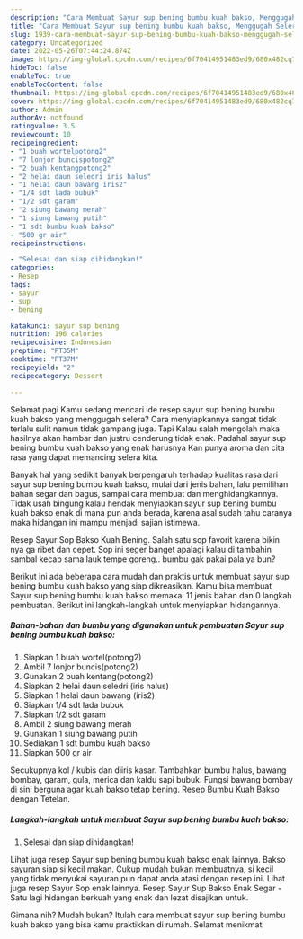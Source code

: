 ```yaml
---
description: "Cara Membuat Sayur sup bening bumbu kuah bakso, Menggugah Selera"
title: "Cara Membuat Sayur sup bening bumbu kuah bakso, Menggugah Selera"
slug: 1939-cara-membuat-sayur-sup-bening-bumbu-kuah-bakso-menggugah-selera
category: Uncategorized
date: 2022-05-26T07:44:24.874Z
image: https://img-global.cpcdn.com/recipes/6f70414951483ed9/680x482cq70/sayur-sup-bening-bumbu-kuah-bakso-foto-resep-utama.jpg
hideToc: false
enableToc: true
enableTocContent: false
thumbnail: https://img-global.cpcdn.com/recipes/6f70414951483ed9/680x482cq70/sayur-sup-bening-bumbu-kuah-bakso-foto-resep-utama.jpg
cover: https://img-global.cpcdn.com/recipes/6f70414951483ed9/680x482cq70/sayur-sup-bening-bumbu-kuah-bakso-foto-resep-utama.jpg
author: Admin
authorAv: notfound
ratingvalue: 3.5
reviewcount: 10
recipeingredient:
- "1 buah wortelpotong2"
- "7 lonjor buncispotong2"
- "2 buah kentangpotong2"
- "2 helai daun seledri iris halus"
- "1 helai daun bawang iris2"
- "1/4 sdt lada bubuk"
- "1/2 sdt garam"
- "2 siung bawang merah"
- "1 siung bawang putih"
- "1 sdt bumbu kuah bakso"
- "500 gr air"
recipeinstructions:

- "Selesai dan siap dihidangkan!"
categories:
- Resep
tags:
- sayur
- sup
- bening

katakunci: sayur sup bening 
nutrition: 196 calories
recipecuisine: Indonesian
preptime: "PT35M"
cooktime: "PT37M"
recipeyield: "2"
recipecategory: Dessert

---
```



Selamat pagi Kamu sedang mencari ide resep sayur sup bening bumbu kuah bakso yang menggugah selera? Cara menyiapkannya sangat tidak terlalu sulit namun tidak gampang juga. Tapi Kalau salah mengolah maka hasilnya akan hambar dan justru cenderung tidak enak. Padahal sayur sup bening bumbu kuah bakso yang enak harusnya Kan punya aroma dan cita rasa yang dapat memancing selera kita.


Banyak hal yang sedikit banyak berpengaruh terhadap kualitas rasa dari sayur sup bening bumbu kuah bakso, mulai dari jenis bahan, lalu pemilihan bahan segar dan bagus, sampai cara membuat dan menghidangkannya. Tidak usah bingung kalau hendak menyiapkan sayur sup bening bumbu kuah bakso enak di mana pun anda berada, karena asal sudah tahu caranya maka hidangan ini mampu menjadi sajian istimewa.

Resep Sayur Sop Bakso Kuah Bening. Salah satu sop favorit karena bikin nya ga ribet dan cepet. Sop ini seger banget apalagi kalau di tambahin sambal kecap sama lauk tempe goreng.. bumbu gak pakai pala.ya bun?


Berikut ini ada beberapa cara mudah dan praktis untuk membuat sayur sup bening bumbu kuah bakso yang siap dikreasikan. Kamu bisa membuat Sayur sup bening bumbu kuah bakso memakai 11 jenis bahan dan 0 langkah pembuatan. Berikut ini langkah-langkah untuk menyiapkan hidangannya.

<!--inarticleads1-->

##### Bahan-bahan dan bumbu yang digunakan untuk pembuatan Sayur sup bening bumbu kuah bakso:

1. Siapkan 1 buah wortel(potong2)
1. Ambil 7 lonjor buncis(potong2)
1. Gunakan 2 buah kentang(potong2)
1. Siapkan 2 helai daun seledri (iris halus)
1. Siapkan 1 helai daun bawang (iris2)
1. Siapkan 1/4 sdt lada bubuk
1. Siapkan 1/2 sdt garam
1. Ambil 2 siung bawang merah
1. Gunakan 1 siung bawang putih
1. Sediakan 1 sdt bumbu kuah bakso
1. Siapkan 500 gr air


Secukupnya kol / kubis dan diiris kasar. Tambahkan bumbu halus, bawang bombay, garam, gula, merica dan kaldu sapi bubuk. Fungsi bawang bombay di sini berguna agar kuah bakso tetap bening. Resep Bumbu Kuah Bakso dengan Tetelan. 

<!--inarticleads2-->

##### Langkah-langkah untuk membuat Sayur sup bening bumbu kuah bakso:


1. Selesai dan siap dihidangkan!

Lihat juga resep Sayur sup bening bumbu kuah bakso enak lainnya. Bakso sayuran siap si kecil makan. Cukup mudah bukan membuatnya, si kecil yang tidak menyukai sayuran pun dapat anda atasi dengan resep ini. Lihat juga resep Sayur Sop enak lainnya. Resep Sayur Sup Bakso Enak Segar - Satu lagi hidangan berkuah yang enak dan lezat disajikan untuk. 

Gimana nih? Mudah bukan? Itulah cara membuat sayur sup bening bumbu kuah bakso yang bisa kamu praktikkan di rumah. Selamat menikmati
